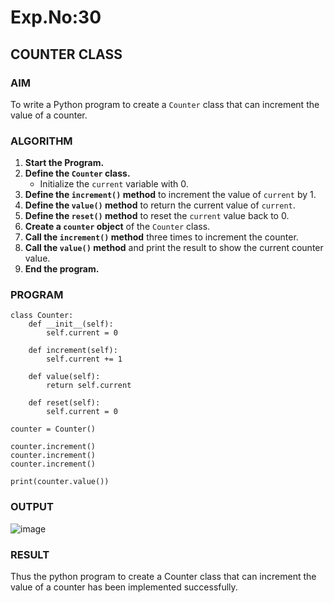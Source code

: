 # Exp.No:30  
## COUNTER CLASS

### AIM  
To write a Python program to create a `Counter` class that can increment the value of a counter.

### ALGORITHM

1. **Start the Program.**
2. **Define the `Counter` class.**
   - Initialize the `current` variable with 0.
3. **Define the `increment()` method** to increment the value of `current` by 1.
4. **Define the `value()` method** to return the current value of `current`.
5. **Define the `reset()` method** to reset the `current` value back to 0.
6. **Create a `counter` object** of the `Counter` class.
7. **Call the `increment()` method** three times to increment the counter.
8. **Call the `value()` method** and print the result to show the current counter value.
9. **End the program.**
### PROGRAM

```
class Counter:
    def __init__(self):
        self.current = 0

    def increment(self):
        self.current += 1

    def value(self):
        return self.current

    def reset(self):
        self.current = 0

counter = Counter()

counter.increment()
counter.increment()
counter.increment()

print(counter.value())
```

### OUTPUT
![image](https://github.com/user-attachments/assets/ea0ab937-b18e-4b43-923a-593e05b6bb96)


### RESULT
Thus the python program to create a Counter class that can increment the value of a counter has been implemented successfully.
